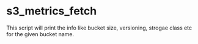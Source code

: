 # s3_metrics_fetch
This script will print the info like bucket size, versioning, strogae class etc for the given bucket name. 
